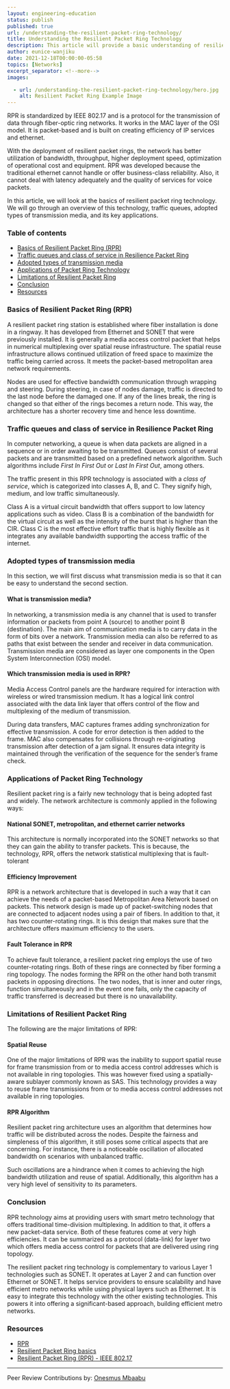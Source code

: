 ```yaml
---
layout: engineering-education
status: publish
published: true
url: /understanding-the-resilient-packet-ring-technology/
title: Understanding the Resilient Packet Ring Technology
description: This article will provide a basic understanding of resilient packet ring technology. It will go through fundamental aspects such as the traffic queues, class of service, adopted types of transmission media, and the applications of this technology. 
author: eunice-wanjiku
date: 2021-12-18T00:00:00-05:58
topics: [Networks]
excerpt_separator: <!--more-->
images:

  - url: /understanding-the-resilient-packet-ring-technology/hero.jpg
    alt: Resilient Packet Ring Example Image
---
```

RPR is standardized by IEEE 802.17 and is a protocol for the transmission of data through fiber-optic ring networks. It works in the MAC layer of the OSI model. It is packet-based and is built on creating efficiency of IP services and ethernet.
<!--more-->
With the deployment of resilient packet rings, the network has better utilization of bandwidth, throughput, higher deployment speed, optimization of operational cost and equipment. RPR was developed because the traditional ethernet cannot handle or offer business-class reliability. Also, it cannot deal with latency adequately and the quality of services for voice packets.  

In this article, we will look at the basics of resilient packet ring technology. We will go through an overview of this technology, traffic queues, adopted types of transmission media, and its key applications.

### Table of contents
- [Basics of Resilient Packet Ring (RPR)](#basics-of-resilient-packet-ring-rpr)
- [Traffic queues and class of service in Resilience Packet Ring](#traffic-queues-and-class-of-service-in-resilience-packet-ring)
- [Adopted types of transmission media](#adopted-types-of-transmission-media)
- [Applications of Packet Ring Technology](#applications-of-packet-ring-technology)
- [Limitations of Resilient Packet Ring](#limitations-of-resilient-packet-ring)
- [Conclusion](#conclusion)
- [Resources](#resources)

### Basics of Resilient Packet Ring (RPR)
A resilient packet ring station is established where fiber installation is done in a ringway. It has developed from Ethernet and SONET that were previously installed. It is generally a media access control packet that helps in numerical multiplexing over spatial reuse infrastructure. The spatial reuse infrastructure allows continued utilization of freed space to maximize the traffic being carried across. It meets the packet-based metropolitan area network requirements.

Nodes are used for effective bandwidth communication through wrapping and steering. During steering, in case of nodes damage, traffic is directed to the last node before the damaged one. If any of the lines break, the ring is changed so that either of the rings becomes a return node. This way, the architecture has a shorter recovery time and hence less downtime.

### Traffic queues and class of service in Resilience Packet Ring
In computer networking, a queue is when data packets are aligned in a sequence or in order awaiting to be transmitted. Queues consist of several packets and are transmitted based on a predefined network algorithm. Such algorithms include *First In First Out* or *Last In First Out*, among others.

The traffic present in this RPR technology is associated with a *class of service*, which is categorized into classes A, B, and C. They signify high, medium, and low traffic simultaneously.

Class A is a virtual circuit bandwidth that offers support to low latency applications such as video. Class B is a combination of the bandwidth for the virtual circuit as well as the intensity of the burst that is higher than the CIR. Class C is the most effective effort traffic that is highly flexible as it integrates any available bandwidth supporting the access traffic of the internet.

### Adopted types of transmission media
In this section, we will first discuss what transmission media is so that it can be easy to understand the second section.

#### What is transmission media?
In networking, a transmission media is any channel that is used to transfer information or packets from point A (source) to another point B (destination). The main aim of communication media is to carry data in the form of bits over a network. Transmission media can also be referred to as paths that exist between the sender and receiver in data communication. Transmission media are considered as layer one components in the Open System Interconnection (OSI) model.

#### Which transmission media is used in RPR?
Media Access Control panels are the hardware required for interaction with wireless or wired transmission medium. It has a logical link control associated with the data link layer that offers control of the flow and multiplexing of the medium of transmission.

During data transfers, MAC captures frames adding synchronization for effective transmission. A code for error detection is then added to the frame. MAC also compensates for collisions through re-originating transmission after detection of a jam signal. It ensures data integrity is maintained through the verification of the sequence for the sender’s frame check.  

### Applications of Packet Ring Technology
Resilient packet ring is a fairly new technology that is being adopted fast and widely. The network architecture is commonly applied in the following ways:

#### National SONET, metropolitan, and ethernet carrier networks
This architecture is normally incorporated into the SONET networks so that they can gain the ability to transfer packets. This is because, the technology, RPR, offers the network statistical multiplexing that is fault-tolerant

#### Efficiency Improvement
RPR is a network architecture that is developed in such a way that it can achieve the needs of a packet-based Metropolitan Area Network based on packets. This network design is made up of packet-switching nodes that are connected to adjacent nodes using a pair of fibers. In addition to that, it has two counter-rotating rings. It is this design that makes sure that the architecture offers maximum efficiency to the users.

#### Fault Tolerance in RPR
To achieve fault tolerance, a resilient packet ring employs the use of two counter-rotating rings. Both of these rings are connected by fiber forming a ring topology. The nodes forming the RPR on the other hand both transmit packets in opposing directions. The two nodes, that is inner and outer rings, function simultaneously and in the event one fails, only the capacity of traffic transferred is decreased but there is no unavailability.

### Limitations of Resilient Packet Ring
The following are the major limitations of RPR:

#### Spatial Reuse
One of the major limitations of RPR was the inability to support spatial reuse for frame transmission from or to media access control addresses which is not available in ring topologies. This was however fixed using a spatially-aware sublayer commonly known as SAS. This technology provides a way to reuse frame transmissions from or to media access control addresses not available in ring topologies.

#### RPR Algorithm
Resilient packet ring architecture uses an algorithm that determines how traffic will be distributed across the nodes. Despite the fairness and simpleness of this algorithm, it still poses some critical aspects that are concerning. For instance, there is a noticeable oscillation of allocated bandwidth on scenarios with unbalanced traffic.

Such oscillations are a hindrance when it comes to achieving the high bandwidth utilization and reuse of spatial. Additionally, this algorithm has a very high level of sensitivity to its parameters.

### Conclusion
RPR technology aims at providing users with smart metro technology that offers traditional time-division multiplexing. In addition to that, it offers a new packet-data service. Both of these features come at very high efficiencies. It can be summarized as a protocol (data-link) for layer two which offers media access control for packets that are delivered using ring topology.

The resilient packet ring technology is complementary to various Layer 1 technologies such as SONET. It operates at Layer 2 and can function over Ethernet or SONET. It helps service providers to ensure scalability and have efficient metro networks while using physical layers such as Ethernet. It is easy to integrate this technology with the other existing technologies. This powers it into offering a significant-based approach, building efficient metro networks.

### Resources
- [RPR](https://www.pcmag.com/encyclopedia/term/rpr)
- [Resilient Packet Ring basics](https://www.networkworld.com/article/2339177/resilient-packet-ring-basics.html)
- [Resilient Packet Ring (RPR) - IEEE 802.17](https://www.tutorialspoint.com/resilient-packet-ring-rpr-ieee-802-17)

---
Peer Review Contributions by: [Onesmus Mbaabu](/engineering-education/authors/onesmus-mbaabu/)
